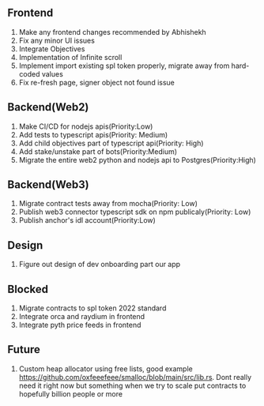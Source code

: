 Frontend
--------------------------------------------
1) Make any frontend changes recommended by Abhishekh
2) Fix any minor UI issues
3) Integrate Objectives
4) Implementation of Infinite scroll
5) Implement import existing spl token properly, migrate away from hard-coded values
8) Fix re-fresh page, signer object not found issue

Backend(Web2)
---------------------------------------------
1) Make CI/CD for nodejs apis(Priority:Low)
2) Add tests to typescript apis(Priority: Medium)
3) Add child objectives part of typescript api(Priority: High)
4) Add stake/unstake part of bots(Priority:Medium)
5) Migrate the entire web2 python and nodejs api to Postgres(Priority:High)

Backend(Web3)
---------------------------------------------
1) Migrate contract tests away from mocha(Priority: Low)
2) Publish web3 connector typescript sdk on npm publicaly(Priority: Low)
3) Publish anchor's idl account(Priority:Low)

Design
---------------------------------------------
1) Figure out design of dev onboarding part our app

Blocked
---------------------------------------------
1) Migrate contracts to spl token 2022 standard
2) Integrate orca and raydium in frontend
3) Integrate pyth price feeds in frontend

Future
---------------------------------------------
1) Custom heap allocator using free lists, good example https://github.com/oxfeeefeee/smalloc/blob/main/src/lib.rs.
   Dont really need it right now but something when we try to scale put contracts to hopefully billion people or more
